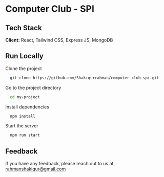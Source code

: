 # Computer Club - SPI

## Tech Stack

**Client:** React, Tailwind CSS, Express JS, MongoDB

## Run Locally

Clone the project

```bash
  git clone https://github.com/Shakiqurrahman/computer-club-spi.git
```

Go to the project directory

```bash
  cd my-project
```

Install dependencies

```bash
  npm install
```

Start the server

```bash
  npm run start
```

## Feedback

If you have any feedback, please reach out to us at rahmanshakiqur@gmail.com


